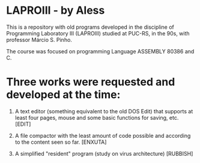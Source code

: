 # LAPROIII - by Aless

This is a repository with old programs developed in the discipline of Programming Laboratory III (LAPROIII) studied at PUC-RS, in the 90s, with professor Márcio S. Pinho.

The course was focused on programming Language ASSEMBLY 80386 and C.

# Three works were requested and developed at the time:

1) A text editor (something equivalent to the old DOS Edit) that supports at least four pages, mouse and some basic functions for saving, etc.
[EDIT]

2) A file compactor with the least amount of code possible and according to the content seen so far.
[ENXUTA]

3) A simplified "resident" program (study on virus architecture)
[RUBBISH]
